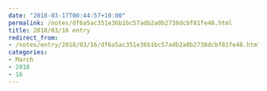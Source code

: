 ```yaml
---
date: "2018-03-17T00:44:57+10:00"
permalink: /notes/df6a5ac351e36b1bc57adb2a0b2738dcbf81fe48.html
title: 2018/03/16 entry
redirect_from:
- /notes/entry/2018/03/16/df6a5ac351e36b1bc57adb2a0b2738dcbf81fe48.html
categories:
- March
- 2018
- 16
---
```

